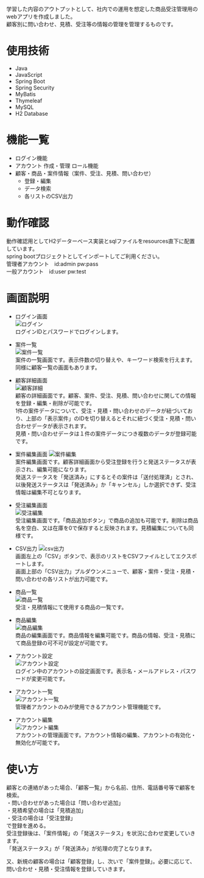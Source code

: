 学習した内容のアウトプットとして、社内での運用を想定した商品受注管理用のwebアプリを作成しました。  
顧客別に問い合わせ、見積、受注等の情報の管理を管理するものです。

# 使用技術
- Java
- JavaScript
- Spring Boot
- Spring Security
- MyBatis
- Thymeleaf
- MySQL
- H2 Database


# 機能一覧
- ログイン機能
- アカウント
  作成・管理
  ロール機能
- 顧客・商品・案件情報（案件、受注、見積、問い合わせ）
  - 登録・編集
  - データ検索
  - 各リストのCSV出力

# 動作確認
動作確認用としてH2データーベース実装とsqlファイルをresources直下に配置しています。  
spring bootプロジェクトとしてインポートしてご利用ください。  
管理者アカウント　id:admin pw:pass  
一般アカウント　id:user pw:test

# 画面説明
- ログイン画面  
![ログイン](https://github.com/user-attachments/assets/d8b2ee94-224a-4f0c-97bf-2dec1988107d)  
ログインIDとパスワードでログインします。

- 案件一覧  
![案件一覧](https://github.com/user-attachments/assets/6fdedff8-dcb3-442e-ad7e-150896f28988)  
案件の一覧画面です。表示件数の切り替えや、キーワード検索を行えます。 同様に顧客一覧の画面もあります。

- 顧客詳細画面  
![顧客詳細](https://github.com/user-attachments/assets/23dbb0dd-e5e4-43eb-a02f-8123d2afcf4e)  
顧客の詳細画面です。顧客、案件、受注、見積、問い合わせに関しての情報を登録・編集・削除が可能です。  
1件の案件データについて、受注・見積・問い合わせのデータが紐づいており、上部の「表示案件」のIDを切り替えるとそれに紐づく受注・見積・問い合わせデータが表示されます。  
見積・問い合わせデータは１件の案件データにつき複数のデータが登録可能です。

- 案件編集画面
![案件編集](https://github.com/user-attachments/assets/2dbbcbbd-1c8e-4d9c-bdff-c7d84ad3dd04)  
案件編集画面です。顧客詳細画面から受注登録を行うと発送ステータスが表示され、編集可能になります。  
発送ステータスを「発送済み」にするとその案件は「送付処理済」とされ、以後発送ステータスは「発送済み」か「キャンセル」しか選択できず、受注情報は編集不可となります。

- 受注編集画面  
![受注編集](https://github.com/user-attachments/assets/da72ea5a-4ece-4625-8259-a579efc1cf51)  
受注編集画面です。「商品追加ボタン」で商品の追加も可能です。削除は商品名を空白、又は在庫を0で保存すると反映されます。見積編集についても同様です。

- CSV出力
![csv出力](https://github.com/user-attachments/assets/ae6debe6-21f1-42e2-8958-81a73529e280)  
画面左上の「CSV」ボタンで、表示のリストをCSVファイルとしてエクスポートします。  
画面上部の「CSV出力」プルダウンメニューで、顧客・案件・受注・見積・問い合わせの各リストが出力可能です。

- 商品一覧  
![商品一覧](https://github.com/user-attachments/assets/a40dbf2c-c25b-42b7-acb2-330fda80e759)  
受注・見積情報にて使用する商品の一覧です。

- 商品編集  
 ![商品編集](https://github.com/user-attachments/assets/28d725b4-f52b-4beb-b3b4-675b552e97e9)  
商品の編集画面です。商品情報を編集可能です。商品の情報、受注・見積にて商品登録の可不可が設定が可能です。

- アカウント設定  
![アカウント設定](https://github.com/user-attachments/assets/b3608237-2709-412a-960b-86c81b48d132)  
ログイン中のアカウントの設定画面です。表示名・メールアドレス・パスワードが変更可能です。

- アカウント一覧  
![アカウント一覧](https://github.com/user-attachments/assets/711fe6b0-cf8f-4cba-a511-27b94ae5398b)  
管理者アカウントのみが使用できるアカウント管理機能です。

- アカウント編集  
![アカウント編集](https://github.com/user-attachments/assets/01a4e267-0486-4412-8cde-6c7cf0396d27)  
アカウントの管理画面です。アカウント情報の編集、アカウントの有効化・無効化が可能です。

# 使い方
顧客との連絡があった場合、「顧客一覧」から名前、住所、電話番号等で顧客を検索。  
・問い合わせがあった場合は「問い合わせ追加」  
・見積希望の場合は「見積追加」  
・受注の場合は「受注登録」  
で登録を進める。  
受注登録後は、「案件情報」の「発送ステータス」を状況に合わせ変更していきます。  
「発送ステータス」が「発送済み」が処理の完了となります。  

又、新規の顧客の場合は「顧客登録」し、次いで「案件登録」。必要に応じて、問い合わせ・見積・受注情報を登録していきます。
